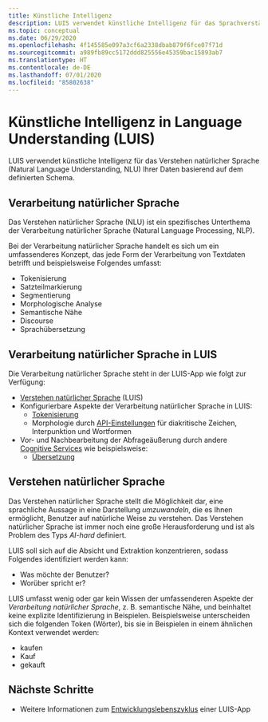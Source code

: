 ```yaml
---
title: Künstliche Intelligenz
description: LUIS verwendet künstliche Intelligenz für das Sprachverständnis Ihrer Daten basierend auf dem definierten Schema.
ms.topic: conceptual
ms.date: 06/29/2020
ms.openlocfilehash: 4f145585e097a3cf6a2338dbab879f6fce07f71d
ms.sourcegitcommit: a989fb89cc5172ddd825556e45359bac15893ab7
ms.translationtype: HT
ms.contentlocale: de-DE
ms.lasthandoff: 07/01/2020
ms.locfileid: "85802638"
---
```

# <a name="artificial-intelligence-in-language-understanding-luis"></a>Künstliche Intelligenz in Language Understanding (LUIS)

LUIS verwendet künstliche Intelligenz für das Verstehen natürlicher Sprache (Natural Language Understanding, NLU) Ihrer Daten basierend auf dem definierten Schema.

## <a name="natural-language-processing"></a>Verarbeitung natürlicher Sprache

Das Verstehen natürlicher Sprache (NLU) ist ein spezifisches Unterthema der Verarbeitung natürlicher Sprache (Natural Language Processing, NLP).

Bei der Verarbeitung natürlicher Sprache handelt es sich um ein umfassenderes Konzept, das jede Form der Verarbeitung von Textdaten betrifft und beispielsweise Folgendes umfasst:

* Tokenisierung
* Satzteilmarkierung
* Segmentierung
* Morphologische Analyse
* Semantische Nähe
* Discourse
* Sprachübersetzung

## <a name="natural-language-processing-in-luis"></a>Verarbeitung natürlicher Sprache in LUIS

Die Verarbeitung natürlicher Sprache steht in der LUIS-App wie folgt zur Verfügung:
* [Verstehen natürlicher Sprache](#natural-language-understanding) (LUIS)
* Konfigurierbare Aspekte der Verarbeitung natürlicher Sprache in LUIS:
    * [Tokenisierung](luis-language-support.md#tokenization)
    * Morphologie durch [API-Einstellungen](luis-reference-application-settings.md) für diakritische Zeichen, Interpunktion und Wortformen
* Vor- und Nachbearbeitung der Abfrageäußerung durch andere [Cognitive Services](../Welcome.md) wie beispielsweise:
    * [Übersetzung](../translator/translator-info-overview.md)

## <a name="natural-language-understanding"></a>Verstehen natürlicher Sprache

Das Verstehen natürlicher Sprache stellt die Möglichkeit dar, eine sprachliche Aussage in eine Darstellung _umzuwandeln_, die es Ihnen ermöglicht, Benutzer auf natürliche Weise zu verstehen. Das Verstehen natürlicher Sprache ist immer noch eine große Herausforderung und ist als Problem des Typs _AI-hard_ definiert.

LUIS soll sich auf die Absicht und Extraktion konzentrieren, sodass Folgendes identifiziert werden kann:
* Was möchte der Benutzer?
* Worüber spricht er?

LUIS umfasst wenig oder gar kein Wissen der umfassenderen Aspekte der _Verarbeitung natürlicher Sprache_, z. B. semantische Nähe, und beinhaltet keine explizite Identifizierung in Beispielen. Beispielsweise unterscheiden sich die folgenden Token (Wörter), bis sie in Beispielen in einem ähnlichen Kontext verwendet werden:

* kaufen
* Kauf
* gekauft

## <a name="next-steps"></a>Nächste Schritte

* Weitere Informationen zum [Entwicklungslebenszyklus](luis-concept-app-iteration.md) einer LUIS-App